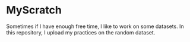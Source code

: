 # MyScratch
Sometimes if I have enough free time, I like to work on some datasets. In this repository, I upload my practices on the random dataset.
